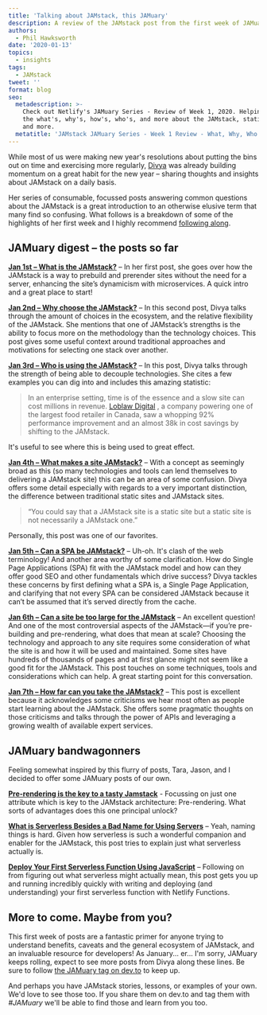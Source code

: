 ```yaml
---
title: 'Talking about JAMstack, this JAMuary'
description: A review of the JAMstack post from the first week of JAMuary this year.
authors:
  - Phil Hawksworth
date: '2020-01-13'
topics:
  - insights
tags:
  - JAMstack
tweet: ''
format: blog
seo:
  metadescription: >-
    Check out Netlify's JAMuary Series - Review of Week 1, 2020. Helping answer
    the what's, why's, how's, who's, and more about the JAMstack, static sites,
    and more.
  metatitle: 'JAMstack JAMuary Series - Week 1 Review - What, Why, Who'
---
```

While most of us were making new year's resolutions about putting the bins out on time and exercising more regularly, [Divya](/authors/divya-sasidharan/) was already building momentum on a great habit for the new year – sharing thoughts and insights about JAMstack on a daily basis.

Her series of consumable, focussed posts answering common questions about the JAMstack is a great introduction to an otherwise elusive term that many find so confusing. What follows is a breakdown of some of the highlights of her first week and I highly recommend [following along](https://dev.to/t/jamuary).

## JAMuary digest – the posts so far

**[Jan 1st – What is the JAMstack?](https://dev.to/shortdiv/what-is-the-jamstack-15i2)** – In her first post, she goes over how the JAMstack is a way to prebuild and prerender sites without the need for a server, enhancing the site’s dynamicism with microservices. A quick intro and a great place to start! 

**[Jan 2nd – Why choose the JAMstack?](https://dev.to/shortdiv/why-choose-the-jamstack-1kno)** – In this second post, Divya talks through the amount of choices in the ecosystem, and the relative flexibility of the JAMstack. She mentions that one of JAMstack’s strengths is the ability to focus more on the methodology than the technology choices. This post gives some useful context around traditional approaches and motivations for selecting one stack over another.

**[Jan 3rd – Who is using the JAMstack?](https://dev.to/shortdiv/who-is-using-the-jamstack-3a59)** – In this post, Divya talks through the strength of being able to decouple technologies. She cites a few examples you can dig into and includes this amazing statistic:

> In an enterprise setting, time is of the essence and a slow site can cost millions in revenue.  [Loblaw Digital](https://www.netlify.com/customers/loblaw/) , a company powering one of the largest food retailer in Canada, saw a whopping 92% performance improvement and an almost 38k in cost savings by shifting to the JAMstack.

It's useful to see where this is being used to great effect.

**[Jan 4th – What makes a site JAMstack?](https://dev.to/shortdiv/what-makes-a-site-jamstack-ib1)** – With a concept as seemingly broad as this (so many technologies and tools can lend themselves to delivering a JAMstack site) this can be an area of some confusion. Divya offers some detail especially with regards to a very important distinction, the difference between traditional static sites and JAMstack sites.

> “You could say that a JAMstack site is a static site but a static site is not necessarily a JAMstack one.”

Personally, this post was one of our favorites.

**[Jan 5th – Can a SPA be JAMstack?](https://dev.to/shortdiv/can-a-spa-be-jamstack-5gci)** – Uh-oh. It's clash of the web terminology! And another area worthy of some clarification. How do Single Page Applications (SPA) fit with the JAMstack model and how can they offer good SEO and other fundamentals which drive success? Divya tackles these concerns by first defining what a SPA is, a Single Page Application, and clarifying that not every SPA can be considered JAMstack because it can’t be assumed that it’s served directly from the cache.

**[Jan 6th – Can a site be too large for the JAMstack](https://dev.to/shortdiv/can-a-site-be-too-large-for-the-jamstack-2e65)** – An excellent question! And one of the most controversial aspects of the JAMstack—if you’re pre-building and pre-rendering, what does that mean at scale? Choosing the technology and approach to any site requires some consideration of what the site is and how it will be used and maintained. Some sites have hundreds of thousands of pages and at first glance might not seem like a good fit for the JAMstack. This post touches on some techniques, tools and considerations which can help. A great starting point for this conversation.

**[Jan 7th – How far can you take the JAMstack?](https://dev.to/shortdiv/how-far-can-you-take-the-jamstack-37i5)** – This post is excellent because it acknowledges some criticisms we hear most often as people start learning about the JAMstack. She offers some pragmatic thoughts on those criticisms and talks through the power of APIs and leveraging a growing wealth of available expert services.

## JAMuary bandwagonners

Feeling somewhat inspired by this flurry of posts, Tara, Jason, and I decided to offer some JAMuary posts of our own.

**[Pre-rendering is the key to a tasty Jamstack](https://dev.to/philhawksworth/prerendering-is-the-key-to-a-tasty-jamstack-22pp)** -
Focussing on just one attribute which is key to the JAMstack architecture: Pre-rendering. What sorts of advantages does this one principal unlock?

**[What is Serverless Besides a Bad Name for Using Servers](https://dev.to/tzmanics/what-is-serverless-besides-a-bad-name-for-using-servers-35ag)** – Yeah, naming things is hard. Given how serverless is such a wonderful companion and enabler for the JAMstack, this post tries to explain just what serverless actually is.

**[Deploy Your First Serverless Function Using JavaScript](https://dev.to/jlengstorf/deploy-your-first-serverless-function-using-javascript-1g4e)** – Following on from figuring out what serverless might actually mean, this post gets you up and running incredibly quickly with writing and deploying (and understanding) your first serverless function with Netlify Functions.

## More to come. Maybe from you?

This first week of posts are a fantastic primer for anyone trying to understand benefits, caveats and the general ecosystem of JAMstack, and an invaluable resource for developers! As January... er...  I'm sorry, JAMuary keeps rolling, expect to see more posts from Divya along these lines. Be sure to follow [the JAMuary tag on dev.to](https://dev.to/t/jamuary) to keep up.

And perhaps you have JAMstack stories, lessons, or examples of your own. We'd love to see those too. If you share them on dev.to and tag them with _\#JAMuary_ we'll be able to find those and learn from you too.
